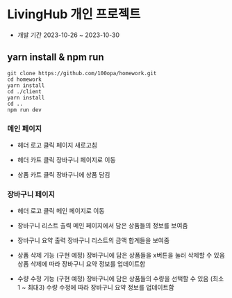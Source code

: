 # LivingHub 개인 프로젝트

- 개발 기간
  2023-10-26 ~ 2023-10-30

## yarn install & npm run

```
git clone https://github.com/100opa/homework.git
cd homework
yarn install
cd ./client
yarn install
cd ..
npm run dev
```

### 메인 페이지

- 헤더 로고 클릭
  페이지 새로고침
  
- 헤더 카트 클릭
  장바구니 페이지로 이동
  
- 상품 카트 클릭
  장바구니에 상품 담김

### 장바구니 페이지

- 헤더 로고 클릭
  메인 페이지로 이동
  
- 장바구니 리스트 출력
  메인 페이지에서 담은 상품들의 정보를 보여줌
  
- 장바구니 요약 출력
  장바구니 리스트의 금액 합계들을 보여줌
  
- 상품 삭제 기능 (구현 예정)
  장바구니에 담은 상품들을 x버튼을 눌러 삭제할 수 있음
  상품 삭제에 따라 장바구니 요약 정보를 업데이트함
  
- 수량 수정 기능 (구현 예정)
  장바구니에 담은 상품들의 수량을 선택할 수 있음 (최소1 ~ 최대3)
  수량 수정에 따라 장바구니 요약 정보를 업데이트함
